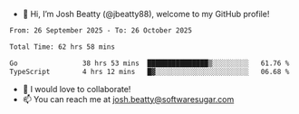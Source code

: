 - 👋 Hi, I’m Josh Beatty (@jbeatty88), welcome to my GitHub profile!

<!--START_SECTION:waka-->

```txt
From: 26 September 2025 - To: 26 October 2025

Total Time: 62 hrs 58 mins

Go                38 hrs 53 mins  ███████████████▒░░░░░░░░░   61.76 %
TypeScript        4 hrs 12 mins   █▓░░░░░░░░░░░░░░░░░░░░░░░   06.68 %
```

<!--END_SECTION:waka-->

- 💞️ I would love to collaborate!
- 📫 You can reach me at josh.beatty@softwaresugar.com

<!---
jbeatty88/jbeatty88 is a ✨ special ✨ repository because its `README.md` (this file) appears on your GitHub profile.
You can click the Preview link to take a look at your changes.
--->

